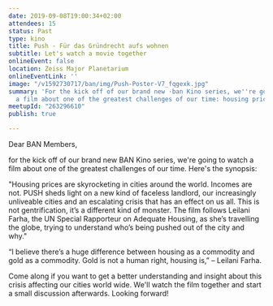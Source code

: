 ```yaml
---
date: 2019-09-08T19:00:34+02:00
attendees: 15
status: Past
type: kino
title: Push - Für das Gründrecht aufs wohnen
subtitle: Let's watch a movie together
onlineEvent: false
location: Zeiss Major Planetarium
onlineEventLink: ''
image: "/v1592730717/ban/img/Push-Poster-V7_fqgexk.jpg"
summary: 'For the kick off of our brand new ·ban Kino series, we''re going to watch
  a film about one of the greatest challenges of our time: housing prices.'
meetupId: "263296610"
publish: true

---
```

Dear BAN Members,

for the kick off of our brand new BAN Kino series, we're going to watch a film about one of the greatest challenges of our time. Here's the synopsis:

"Housing prices are skyrocketing in cities around the world. Incomes are not. PUSH sheds light on a new kind of faceless landlord, our increasingly unliveable cities and an escalating crisis that has an effect on us all. This is not gentrification, it’s a different kind of monster. The film follows Leilani Farha, the UN Special Rapporteur on Adequate Housing, as she’s travelling the globe, trying to understand who’s being pushed out of the city and why."

“I believe there’s a huge difference between housing as a commodity and gold as a commodity. Gold is not a human right, housing is,” – Leilani Farha.

Come along if you want to get a better understanding and insight about this crisis affecting our cities world wide. We'll watch the film together and start a small discussion afterwards. Looking forward!